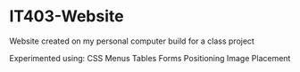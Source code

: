 # IT403-Website
  
Website created on my personal computer build for a class project

Experimented using:
  CSS
  Menus
  Tables
  Forms
  Positioning
  Image Placement
